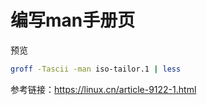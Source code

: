 # 编写man手册页


预览
```bash
groff -Tascii -man iso-tailor.1 | less

```

参考链接：https://linux.cn/article-9122-1.html